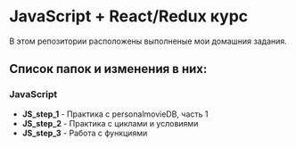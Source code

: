 # JavaScript + React/Redux курс

В этом репозитории расположены выполненые мои домашния задания.

## Список папок и изменения в них:

### JavaScript

- **JS_step_1** - Практика с personalmovieDB, часть 1
- **JS_step_2** - Практика с циклами и условиями
- **JS_step_3** - Работа с функциями
